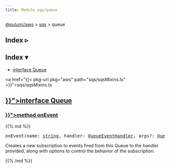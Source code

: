 ```yaml
---
title: Module sqs/queue
---
```


<!-- WARNING: this page was generated by a tool. Do not edit it by hand. -->
<!-- To change it, please see https://github.com/pulumi/docs/tree/master/tools/tscdocgen. -->

<a href="../../">@pulumi/aws</a> &gt; <a href="../">sqs</a> &gt; queue

<div class="toggleVisible">
<div class="collapsed">
<h2 class="pdoc-module-header toggleButton" title="Click to show Index">Index ▹</h2>
</div>
<div class="expanded">
<h2 class="pdoc-module-header toggleButton" title="Click to hide Index">Index ▾</h2>
<div class="pdoc-module-contents">
<ul>
<li><a href="#Queue">interface Queue</a></li>
</ul>

<a href="{{< pkg-url pkg="aws" path="sqs/sqsMixins.ts" >}}">sqs/sqsMixins.ts</a> 
</div>
</div>
</div>


<h2 class="pdoc-module-header" id="Queue">
<a class="pdoc-member-name" href="{{< pkg-url pkg="aws" path="sqs/sqsMixins.ts#L116" >}}">interface <b>Queue</b></a>
</h2>
<div class="pdoc-module-contents">
<h3 class="pdoc-member-header" id="Queue-onEvent">
<a class="pdoc-child-name" href="{{< pkg-url pkg="aws" path="sqs/sqsMixins.ts#L121" >}}">method <b>onEvent</b></a>
</h3>
<div class="pdoc-member-contents">
{{% md %}}

<pre class="highlight"><span class='kd'></span>onEvent(name: <span class='kd'><a href='https://developer.mozilla.org/en-US/docs/Web/JavaScript/Reference/Global_Objects/String'>string</a></span>, handler: <a href='#QueueEventHandler'>QueueEventHandler</a>, args?: <a href='#QueueEventSubscriptionArgs'>QueueEventSubscriptionArgs</a>, opts?: <a href='/docs/reference/pkg/nodejs/pulumi/pulumi/#ComponentResourceOptions'>pulumi.ComponentResourceOptions</a>): <a href='#QueueEventSubscription'>QueueEventSubscription</a></pre>


Creates a new subscription to events fired from this Queue to the handler provided, along
with options to control the behavior of the subscription.

{{% /md %}}
</div>
</div>
